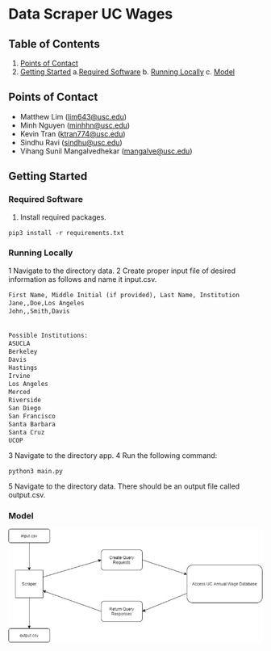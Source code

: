 # Data Scraper UC Wages
## Table of Contents
1. [Points of Contact](#points-of-contact)
2. [Getting Started](#getting-starteed)
  a.[Required Software](#required-software)
  b. [Running Locally](#running-locally)
  c. [Model](#model)

<a name = "points-of-contact)"></a>
## Points of Contact
- Matthew Lim (lim643@usc.edu)
- Minh Nguyen (minhhn@usc.edu)
- Kevin Tran (ktran774@usc.edu)
- Sindhu Ravi (sindhu@usc.edu)
- Vihang Sunil Mangalvedhekar (mangalve@usc.edu)

<a name = "getting-started"></a>
## Getting Started
<a name = "required-software"></a>
### Required Software
1. Install required packages.
```
pip3 install -r requirements.txt
```

<a name = "running-locally"></a>
### Running Locally
1 Navigate to the directory data.
2 Create proper input file of desired information as follows and name it input.csv.
```
First Name, Middle Initial (if provided), Last Name, Institution
Jane,,Doe,Los Angeles
John,,Smith,Davis


Possible Institutions:
ASUCLA
Berkeley
Davis
Hastings
Irvine
Los Angeles
Merced
Riverside
San Diego
San Francisco
Santa Barbara
Santa Cruz
UCOP
```
3 Navigate to the directory app.
4 Run the following command:
```
python3 main.py
```
5 Navigate to the directory data. There should be an output file called output.csv.

<a name = "model"></a>
### Model
![](/images/diagram.png)

